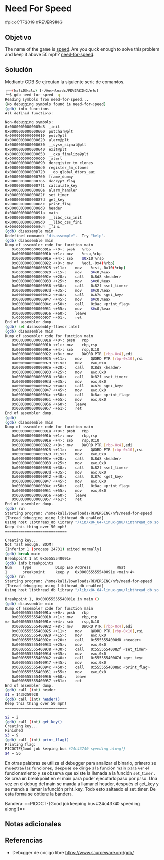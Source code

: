 # Need For Speed
#picoCTF2019 #REVERSING 
## Objetivo
The name of the game is [speed](https://www.youtube.com/watch?v=8piqd2BWeGI). Are you quick enough to solve this problem and keep it above 50 mph? [need-for-speed](https://jupiter.challenges.picoctf.org/static/cd51b2c95be9f3626db6fe6665afb5a3/need-for-speed).
## Solución
Mediante GDB Se ejecutan la siguiente serie de comandos.

```bash
┌──(kali㉿kali)-[~/Downloads/REVERSING/nfs]
└─$ gdb need-for-speed -q
Reading symbols from need-for-speed...
(No debugging symbols found in need-for-speed)
(gdb) info functions
All defined functions:

Non-debugging symbols:
0x00000000000005d8  _init
0x0000000000000600  putchar@plt
0x0000000000000610  puts@plt
0x0000000000000620  alarm@plt
0x0000000000000630  __sysv_signal@plt
0x0000000000000640  exit@plt
0x0000000000000650  __cxa_finalize@plt
0x0000000000000660  _start
0x0000000000000690  deregister_tm_clones
0x00000000000006d0  register_tm_clones
0x0000000000000720  __do_global_dtors_aux
0x0000000000000760  frame_dummy
0x000000000000076a  decrypt_flag
0x00000000000007f1  calculate_key
0x000000000000080e  alarm_handler
0x000000000000082f  set_timer
0x000000000000087d  get_key
0x00000000000008ac  print_flag
0x00000000000008d8  header
0x000000000000091a  main
0x0000000000000960  __libc_csu_init
0x00000000000009d0  __libc_csu_fini
0x00000000000009d4  _fini
(gdb) disassemple main
Undefined command: "disassemple".  Try "help".
(gdb) disassemble main
Dump of assembler code for function main:
   0x000000000000091a <+0>:	push   %rbp
   0x000000000000091b <+1>:	mov    %rsp,%rbp
   0x000000000000091e <+4>:	sub    $0x10,%rsp
   0x0000000000000922 <+8>:	mov    %edi,-0x4(%rbp)
   0x0000000000000925 <+11>:	mov    %rsi,-0x10(%rbp)
   0x0000000000000929 <+15>:	mov    $0x0,%eax
   0x000000000000092e <+20>:	call   0x8d8 <header>
   0x0000000000000933 <+25>:	mov    $0x0,%eax
   0x0000000000000938 <+30>:	call   0x82f <set_timer>
   0x000000000000093d <+35>:	mov    $0x0,%eax
   0x0000000000000942 <+40>:	call   0x87d <get_key>
   0x0000000000000947 <+45>:	mov    $0x0,%eax
   0x000000000000094c <+50>:	call   0x8ac <print_flag>
   0x0000000000000951 <+55>:	mov    $0x0,%eax
   0x0000000000000956 <+60>:	leave  
   0x0000000000000957 <+61>:	ret    
End of assembler dump.
(gdb) set disassembly-flavor intel
(gdb) disassemble main
Dump of assembler code for function main:
   0x000000000000091a <+0>:	push   rbp
   0x000000000000091b <+1>:	mov    rbp,rsp
   0x000000000000091e <+4>:	sub    rsp,0x10
   0x0000000000000922 <+8>:	mov    DWORD PTR [rbp-0x4],edi
   0x0000000000000925 <+11>:	mov    QWORD PTR [rbp-0x10],rsi
   0x0000000000000929 <+15>:	mov    eax,0x0
   0x000000000000092e <+20>:	call   0x8d8 <header>
   0x0000000000000933 <+25>:	mov    eax,0x0
   0x0000000000000938 <+30>:	call   0x82f <set_timer>
   0x000000000000093d <+35>:	mov    eax,0x0
   0x0000000000000942 <+40>:	call   0x87d <get_key>
   0x0000000000000947 <+45>:	mov    eax,0x0
   0x000000000000094c <+50>:	call   0x8ac <print_flag>
   0x0000000000000951 <+55>:	mov    eax,0x0
   0x0000000000000956 <+60>:	leave  
   0x0000000000000957 <+61>:	ret    
End of assembler dump.
(gdb) 
(gdb) disassemble main
Dump of assembler code for function main:
   0x000000000000091a <+0>:	push   rbp
   0x000000000000091b <+1>:	mov    rbp,rsp
   0x000000000000091e <+4>:	sub    rsp,0x10
   0x0000000000000922 <+8>:	mov    DWORD PTR [rbp-0x4],edi
   0x0000000000000925 <+11>:	mov    QWORD PTR [rbp-0x10],rsi
   0x0000000000000929 <+15>:	mov    eax,0x0
   0x000000000000092e <+20>:	call   0x8d8 <header>
   0x0000000000000933 <+25>:	mov    eax,0x0
   0x0000000000000938 <+30>:	call   0x82f <set_timer>
   0x000000000000093d <+35>:	mov    eax,0x0
   0x0000000000000942 <+40>:	call   0x87d <get_key>
   0x0000000000000947 <+45>:	mov    eax,0x0
   0x000000000000094c <+50>:	call   0x8ac <print_flag>
   0x0000000000000951 <+55>:	mov    eax,0x0
   0x0000000000000956 <+60>:	leave  
   0x0000000000000957 <+61>:	ret    
End of assembler dump.
(gdb) run
Starting program: /home/kali/Downloads/REVERSING/nfs/need-for-speed 
[Thread debugging using libthread_db enabled]
Using host libthread_db library "/lib/x86_64-linux-gnu/libthread_db.so.1".
Keep this thing over 50 mph!
============================

Creating key...
Not fast enough. BOOM!
[Inferior 1 (process 24731) exited normally]
(gdb) break main
Breakpoint 1 at 0x55555540091e
(gdb) info breakpoints
Num     Type           Disp Enb Address            What
1       breakpoint     keep y   0x000055555540091e <main+4>
(gdb) run
Starting program: /home/kali/Downloads/REVERSING/nfs/need-for-speed 
[Thread debugging using libthread_db enabled]
Using host libthread_db library "/lib/x86_64-linux-gnu/libthread_db.so.1".

Breakpoint 1, 0x000055555540091e in main ()
(gdb) disassemble main
Dump of assembler code for function main:
   0x000055555540091a <+0>:	push   rbp
   0x000055555540091b <+1>:	mov    rbp,rsp
=> 0x000055555540091e <+4>:	sub    rsp,0x10
   0x0000555555400922 <+8>:	mov    DWORD PTR [rbp-0x4],edi
   0x0000555555400925 <+11>:	mov    QWORD PTR [rbp-0x10],rsi
   0x0000555555400929 <+15>:	mov    eax,0x0
   0x000055555540092e <+20>:	call   0x5555554008d8 <header>
   0x0000555555400933 <+25>:	mov    eax,0x0
   0x0000555555400938 <+30>:	call   0x55555540082f <set_timer>
   0x000055555540093d <+35>:	mov    eax,0x0
   0x0000555555400942 <+40>:	call   0x55555540087d <get_key>
   0x0000555555400947 <+45>:	mov    eax,0x0
   0x000055555540094c <+50>:	call   0x5555554008ac <print_flag>
   0x0000555555400951 <+55>:	mov    eax,0x0
   0x0000555555400956 <+60>:	leave  
   0x0000555555400957 <+61>:	ret    
End of assembler dump.
(gdb) call (int) header
$1 = 1430259928
(gdb) call (int) header()
Keep this thing over 50 mph!
============================

$2 = 2
(gdb) call (int) get_key()
Creating key...
Finished
$3 = 9
(gdb) call (int) print_flag()
Printing flag:
PICOCTF{Good job keeping bus #24c43740 speeding along!}
$4 = 56

```

En otras palabras se utiliza el debugger para analizar el binario, primero se muestran las funciones, después se dirige a la función main para ver el funcionamiento y se observa que existe la llamada a la función `set_timer` .
Se crea un breakpoint en el main para poder ejecutarlo paso por paso.
Una vez en el debug del main se manda a llamar el header, después el get_key y se manda a llamar la función print_key. Todo esto saltando el set_timer. De esta forma se obtiene la bandera.

Bandera:
==PICOCTF{Good job keeping bus \#24c43740 speeding along!}==
## Notas adicionales

## Referencias
- Debugger de código libre https://www.sourceware.org/gdb/